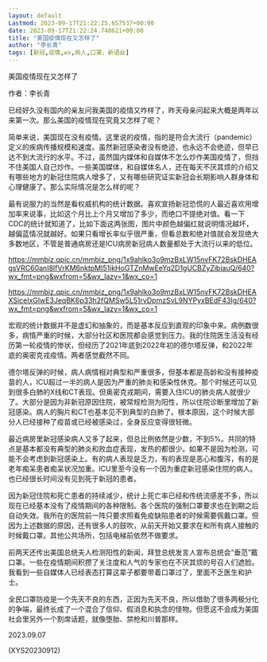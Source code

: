 ```yaml
---
layout: default
Lastmod: 2023-09-17T21:22:25.657537+00:00
date: 2023-09-17T21:22:24.748621+00:00
title: "美国疫情现在又怎样了"
author: "李长青"
tags: [新冠,疫情,wx,病人,口罩，新语丝]
---
```


美国疫情现在又怎样了

作者：李长青

已经好久没有国内的亲友问我美国的疫情又咋样了，昨天母亲问起来大概是两年以来第一次。那么美国的疫情现在究竟又怎样了呢？

简单来说，美国现在没有疫情。这里说的疫情，指的是符合大流行（pandemic）定义的疾病传播规模和速度。虽然新冠感染者没有绝迹，也永远不会绝迹，但早已达不到大流行的水平。不过，虽然国内媒体和自媒体不怎么炒作美国疫情了，但挡不住美国人自己炒作。一些美国媒体，和自媒体名人，还在每天不厌其烦的介绍又有哪些地方的新冠住院病人增多了，又有哪些研究证实新冠会长期影响人群身体和心理健康了。那么实际情况是怎么样的呢？

最有说服力的当然是看权威机构的统计数据。喜欢宣扬新冠恐慌的人最近喜欢用增加率来说事，比如这个月比上个月又增加了多少，而绝口不提绝对值。看一下CDC的统计就知道了，比如下面这两张图，图片中颜色越偏红就说明情况越坏，越偏蓝情况就越好。如果只看增长率似乎很严重，但看总数和绝对值就会发现绝大多数地区，不管是普通病房还是ICU病房新冠病人数量都处于大流行以来的低位。

https://mmbiz.qpic.cn/mmbiz_png/1x9ahlko3o9mzBxLW15nvFK72BskDHEAgsVRC60anI8lfVrKM6nktpMI51jkHoGTZnMwEeYq2D1gUCBZyZibiauQ/640?wx_fmt=png&wxfrom=5&wx_lazy=1&wx_co=1

https://mmbiz.qpic.cn/mmbiz_png/1x9ahlko3o9mzBxLW15nvFK72BskDHEAXSiceIxGlwE3JeqBK6p33h2fQMSw5L51rvDpmzSvL9NYPyxBEdF43Ig/640?wx_fmt=png&wxfrom=5&wx_lazy=1&wx_co=1

宏观的统计数据并不是虚幻和抽象的，而是基本反应到直观的印象中来。病例数很多，病情严重的时候，大部分社区和医院都会感觉到压力。我的住院医生活没有经历第一轮疫情的惨状，但经历了2021年底到2022年初的德尔塔反弹，和2022年底的奥密克戎疫情。两者感觉截然不同。

德尔塔反弹的时候，病人病情相对典型和严重很多，但基本都是高龄和没有接种疫苗的人，ICU超过一半的病人是因为严重的肺炎和感染性休克。那个时候还可以见到很多白肺的X线和CT表现。但奥密克戎期间，需要入住ICU的肺炎病人就很少了。大部分是因为非新冠原因住院，被常规检测为阳性，所以住院诊断里增加了新冠感染。病人的胸片和CT也基本见不到典型的白肺了。根本原因，这个时候大部分人已经接种了疫苗或已经被感染过，全身反应变得很轻微。

最近病房里新冠感染病人又多了起来，但总比例依然是少数，不到5%。共同的特点是基本都没有典型的肺炎和败血症表现，发热的都很少。如果不是因为检测，可能不会考虑到新冠感染上。有的病人表现是乏力，有的表现是恶心和腹泻，有的是老年痴呆患者痴呆状况加重。ICU里至今没有一个因为重症新冠感染住院的病人。也已经很长时间没有见到死于新冠的患者。

因为新冠住院和死亡患者的持续减少，统计上死亡率已经和传统流感差不多，所以现在已经基本没有了疫情期间的各种限制。各个医院的强制口罩要求也在到期之后自动失效。我所在的医院前一阵只要求照看免疫缺陷患者的时候需要佩戴口罩。但因为上述数据的原因，还有很多人的鼓吹，从前天开始又要求在和所有病人接触的时候戴口罩。其他公共场所，包括电梯前依然不做要求。

前两天还传出美国总统夫人检测阳性的新闻，拜登总统发言人宣布总统会“垂范”戴口罩。一些在疫情期间积攒了关注度和人气的专家也在不厌其烦的号召人们遮脸。我看到一些自媒体人已经表态打算这辈子都要带着口罩过了，里面不乏医生和护士。

全民口罩防疫是一个先天不良的东西，正因为先天不良，所以借助了很多两极分化的争端，最终长成了一个混合了信仰、假消息和执念的怪物。但愿这不会成为美国社会里另外一个割席话题，就像堕胎、禁枪和川普那样。

2023.09.07

(XYS20230912)

